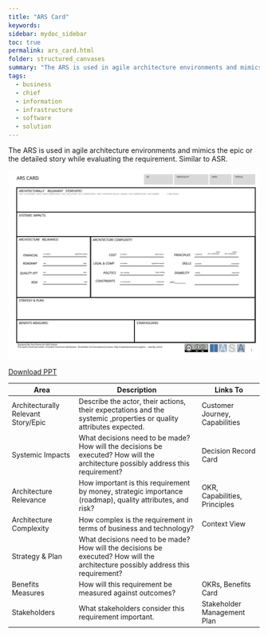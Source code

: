 ```yaml
---
title: "ARS Card"
keywords: 
sidebar: mydoc_sidebar
toc: true
permalink: ars_card.html
folder: structured_canvases
summary: "The ARS is used in agile architecture environments and mimics the epic or the detailed story while evaluating the requirement. Similar to ASR. "
tags: 
  - business
  - chief
  - information
  - infrastructure
  - software
  - solution
---
```


The ARS is used in agile architecture environments and mimics the epic or the detailed story while evaluating the requirement. Similar to ASR. 

![image001](media/ars_card001.svg)

[Download PPT](media/ppt/ars_card.ppt)

| Area                                | Description                                                                                                                      | Links To                       |
| ----------------------------------- | -------------------------------------------------------------------------------------------------------------------------------- | ------------------------------ |
| Architecturally Relevant Story/Epic | Describe the actor, their actions, their expectations and the systemic ,properties or quality attributes expected.               | Customer Journey, Capabilities |
| Systemic Impacts                    | What decisions need to be made? How will the decisions be executed? How will the architecture possibly address this requirement? | Decision Record Card           |
| Architecture Relevance              | How important is this requirement by money, strategic importance (roadmap), quality attributes, and risk?                        | OKR, Capabilities, Principles  |
| Architecture Complexity             | How complex is the requirement in terms of business and technology?                                                              | Context View                   |
| Strategy & Plan                     | What decisions need to be made? How will the decisions be executed? How will the architecture possibly address this requirement? |                                |
| Benefits Measures                   | How will this requirement be measured against outcomes?                                                                          | OKRs, Benefits Card            |
| Stakeholders                        | What stakeholders consider this requirement important.                                                                           | Stakeholder Management Plan    |
